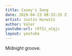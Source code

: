 ```yaml
---
title: Casey's Song
date: 2020-04-23 08:33:33 Z
artist: Justin Hurwitz
author: Valer
youtube-url: rXfIz_xCqjc
layout: youtube
---
```


Midnight groove.

